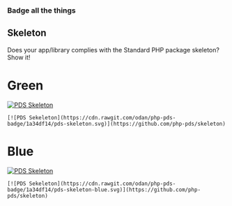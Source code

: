 ### Badge all the things

## Skeleton

Does your app/library complies with the Standard PHP package skeleton? Show it!

# Green

[![PDS Skeleton](https://cdn.rawgit.com/odan/php-pds-badge/1a34df14/pds-skeleton.svg)](https://github.com/php-pds/skeleton)

```
[![PDS Sekeleton](https://cdn.rawgit.com/odan/php-pds-badge/1a34df14/pds-skeleton.svg)](https://github.com/php-pds/skeleton)
```

# Blue

[![PDS Skeleton](https://cdn.rawgit.com/odan/php-pds-badge/1a34df14/pds-skeleton-blue.svg)](https://github.com/php-pds/skeleton)

```
[![PDS Sekeleton](https://cdn.rawgit.com/odan/php-pds-badge/1a34df14/pds-skeleton-blue.svg)](https://github.com/php-pds/skeleton)
```

